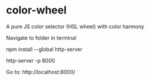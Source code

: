 # color-wheel
A pure JS color selector (HSL wheel) with color harmony

Navigate to folder in terminal

npm install --global http-server

http-server -p 8000

Go to: http://localhost:8000/
